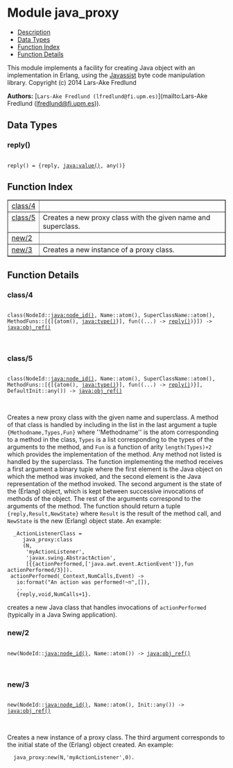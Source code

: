 

# Module java_proxy #
* [Description](#description)
* [Data Types](#types)
* [Function Index](#index)
* [Function Details](#functions)


This module implements a facility for creating Java object
with an implementation in Erlang, using the [Javassist](http://www.csg.ci.i.u-tokyo.ac.jp/~chiba/javassist/) byte code manipulation library.
Copyright (c) 2014 Lars-Ake Fredlund

__Authors:__ [`Lars-Ake Fredlund (lfredlund@fi.upm.es)`](mailto:Lars-Ake Fredlund (lfredlund@fi.upm.es)).

<a name="types"></a>

## Data Types ##




### <a name="type-reply">reply()</a> ###



<pre><code>
reply() = {reply, <a href="java.md#type-value">java:value()</a>, any()}
</code></pre>


<a name="index"></a>

## Function Index ##


<table width="100%" border="1" cellspacing="0" cellpadding="2" summary="function index"><tr><td valign="top"><a href="#class-4">class/4</a></td><td></td></tr><tr><td valign="top"><a href="#class-5">class/5</a></td><td>Creates a new proxy class with the given name and superclass.</td></tr><tr><td valign="top"><a href="#new-2">new/2</a></td><td></td></tr><tr><td valign="top"><a href="#new-3">new/3</a></td><td>Creates a new instance of a proxy class.</td></tr></table>


<a name="functions"></a>

## Function Details ##

<a name="class-4"></a>

### class/4 ###


<pre><code>
class(NodeId::<a href="java.md#type-node_id">java:node_id()</a>, Name::atom(), SuperClassName::atom(), MethodFuns::[{[{atom(), <a href="java.md#type-type">java:type()</a>}], fun((...) -&gt; <a href="#type-reply">reply()</a>)}]) -&gt; <a href="java.md#type-obj_ref">java:obj_ref()</a>
</code></pre>
<br />


<a name="class-5"></a>

### class/5 ###


<pre><code>
class(NodeId::<a href="java.md#type-node_id">java:node_id()</a>, Name::atom(), SuperClassName::atom(), MethodFuns::[{[{atom(), <a href="java.md#type-type">java:type()</a>}], fun((...) -&gt; <a href="#type-reply">reply()</a>)}], DefaultInit::any()) -&gt; <a href="java.md#type-obj_ref">java:obj_ref()</a>
</code></pre>
<br />

Creates a new proxy class with the given name and superclass.
A method of that class is handled by including in the list in the last
argument a tuple `{Methodname,Types,Fun}`
where ''Methodname'' is the atom corresponding to a method in the class,
`Types` is a list corresponding to the types of the arguments to the method,
and `Fun` is a function of arity `length(Types)+2` which provides the
implementation of the method. Any method not listed is handled by the superclass.
The function implementing the method receives a first argument a
binary tuple where the first element is the Java object on which the method was
invoked, and the second element is the Java representation of the method invoked.
The second argument is the state of the (Erlang) object, which is kept between
successive invocations of methods of the object.
The rest of the arguments correspond to the arguments of the method.
The function should return a tuple `{reply,Result,NewState}`
where `Result` is the result of the method call, and `NewState`
is the new (Erlang) object state.
An example:<br />

```
  _ActionListenerClass =
     java_proxy:class
     (N,
      'myActionListener',
      'javax.swing.AbstractAction',
      [{{actionPerformed,['java.awt.event.ActionEvent']},fun actionPerformed/3}]).
 actionPerformed(_Context,NumCalls,Event) ->
   io:format("An action was performed!~n",[]),
   ..
   {reply,void,NumCalls+1}.
```

creates a new Java class that handles invocations of `actionPerformed`
(typically in a Java Swing application).
<a name="new-2"></a>

### new/2 ###


<pre><code>
new(NodeId::<a href="java.md#type-node_id">java:node_id()</a>, Name::atom()) -&gt; <a href="java.md#type-obj_ref">java:obj_ref()</a>
</code></pre>
<br />


<a name="new-3"></a>

### new/3 ###


<pre><code>
new(NodeId::<a href="java.md#type-node_id">java:node_id()</a>, Name::atom(), Init::any()) -&gt; <a href="java.md#type-obj_ref">java:obj_ref()</a>
</code></pre>
<br />

Creates a new instance of a proxy class.
The third argument corresponds to the initial state of the (Erlang) object created.
An example:<br />

```
  java_proxy:new(N,'myActionListener',0).
```

